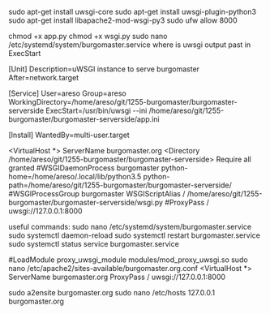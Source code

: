 sudo apt-get install uwsgi-core
sudo apt-get install uwsgi-plugin-python3
sudo apt-get install libapache2-mod-wsgi-py3
sudo ufw allow 8000

chmod +x app.py
chmod +x wsgi.py
sudo nano /etc/systemd/system/burgomaster.service
where is uwsgi
output past in ExecStart

[Unit]
Description=uWSGI instance to serve burgomaster
After=network.target

[Service]
User=areso
Group=areso
WorkingDirectory=/home/areso/git/1255-burgomaster/burgomaster-serverside
ExecStart=/usr/bin/uwsgi --ini /home/areso/git/1255-burgomaster/burgomaster-serverside/app.ini

[Install]
WantedBy=multi-user.target



<VirtualHost *>
    ServerName burgomaster.org
    <Directory /home/areso/git/1255-burgomaster/burgomaster-serverside>
        <Files wsgi.py>
            Require all granted
        </Files>
    </Directory>
    #WSGIDaemonProcess burgomaster python-home=/home/areso/.local/lib/python3.5 python-path=/home/areso/git/1255-burgomaster/burgomaster-serverside/
    #WSGIProcessGroup burgomaster
    WSGIScriptAlias / /home/areso/git/1255-burgomaster/burgomaster-serverside/wsgi.py
    #ProxyPass / uwsgi://127.0.0.1:8000
</VirtualHost>


useful commands:
sudo nano /etc/systemd/system/burgomaster.service
sudo systemctl daemon-reload
sudo systemctl restart burgomaster.service
sudo systemctl status service burgomaster.service


#LoadModule proxy_uwsgi_module modules/mod_proxy_uwsgi.so
sudo nano /etc/apache2/sites-available/burgomaster.org.conf
<VirtualHost *>
    ServerName burgomaster.org
    ProxyPass / uwsgi://127.0.0.1:8000
</VirtualHost>

sudo a2ensite burgomaster.org
sudo nano /etc/hosts 127.0.0.1 burgomaster.org

